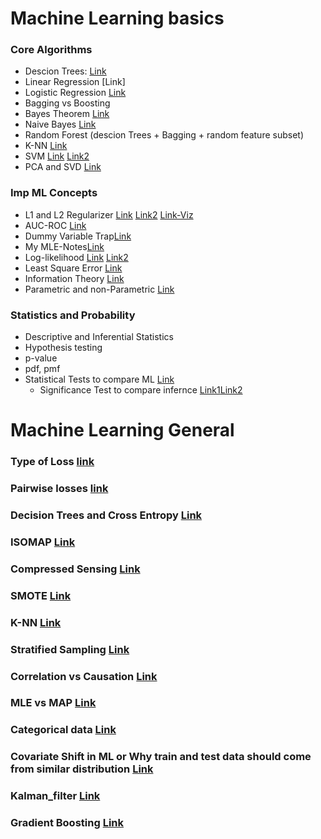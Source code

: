 # Machine Learning basics

### Core Algorithms
- Descion Trees: [Link](https://towardsdatascience.com/understanding-decision-trees-for-classification-python-9663d683c952) 
- Linear Regression [Link]
- Logistic Regression [Link](https://docs.google.com/document/d/e/2PACX-1vTmmpP_tr2_11J0_wS64bcpl4w4Ey6VaJgBaZAOWYqKq2JGexMdirqoZf56BvfqgO5uYXXaqku8pecB/pub)
- Bagging vs Boosting
- Bayes Theorem [Link](https://betterexplained.com/articles/an-intuitive-and-short-explanation-of-bayes-theorem/)
- Naive Bayes [Link]()
- Random Forest (descion Trees + Bagging + random feature subset)
- K-NN [Link](https://towardsdatascience.com/machine-learning-basics-with-the-k-nearest-neighbors-algorithm-6a6e71d01761)
- SVM [Link](https://svmtutorial.online/download.php?file=SVM_tutorial.pdf) [Link2](https://www.svm-tutorial.com/category/svm-tutorial/math-svm-tutorial/)
- PCA and SVD [Link](https://docs.google.com/document/d/e/2PACX-1vT9cGkZ8KFpt55t7fR3eB2BNrhKrmyT2joSR_1XMNmsPWsCs2g8YKK3EwhO4_3gsDirI3vCwJ6swPVb/pub)

### Imp ML Concepts
- L1 and L2 Regularizer [Link](https://towardsdatascience.com/intuitions-on-l1-and-l2-regularisation-235f2db4c261) [Link2](https://explained.ai/regularization/index.html) [Link-Viz](https://simzhou.com/en/posts/2021/cross-entropy-loss-visualized/)
- AUC-ROC [Link](https://towardsdatascience.com/understanding-auc-roc-curve-68b2303cc9c5)
- Dummy Variable Trap[Link](https://docs.google.com/document/d/e/2PACX-1vTCgloYD87WQK4zqqV0YwZpQuuB6etoGE-2n_AfBSwu9X4QDYIawpu-8Y44UL2xPKiZ2EWyQtPJnVFI/pub)
- My MLE-Notes[Link](https://github.com/harsh306/Notes-MLE/tree/master/pdf)
- Log-likelihood [Link](https://blog.metaflow.fr/ml-notes-why-the-log-likelihood-24f7b6c40f83) [Link2](https://ljvmiranda921.github.io/notebook/2017/08/13/softmax-and-the-negative-log-likelihood/)
- Least Square Error [Link](https://towardsdatascience.com/ml-notes-why-the-least-square-error-bf27fdd9a721)
- Information Theory [Link](https://towardsdatascience.com/must-know-information-theory-concepts-in-deep-learning-ai-e54a5da9769d)
- Parametric and non-Parametric [Link](https://machinelearningmastery.com/parametric-and-nonparametric-machine-learning-algorithms/)

### Statistics and Probability 
- Descriptive and Inferential Statistics 
- Hypothesis testing
- p-value
- pdf, pmf
- Statistical Tests to compare ML [Link](https://machinelearningmastery.com/statistical-significance-tests-for-comparing-machine-learning-algorithms/)
  - Significance Test to compare infernce  [Link1](https://machinelearningmastery.com/statistical-significance-tests-for-comparing-machine-learning-algorithms/)[Link2](https://machinelearningmastery.com/mcnemars-test-for-machine-learning/)


# Machine Learning General

### Type of Loss [link](https://gombru.github.io/2018/05/23/cross_entropy_loss/)

### Pairwise losses [link](https://gombru.github.io/2018/05/23/cross_entropy_loss/)

### Decision Trees and Cross Entropy [Link](https://docs.google.com/document/d/e/2PACX-1vTBOla5TwuUQbA6ZhrQi29f361Vl8-kUz_F9rA2jsl1DzAs_xoV5duoauUOovF2EoloVAtglku7wFib/pub)

### ISOMAP [Link](https://blog.paperspace.com/dimension-reduction-with-isomap/)

### Compressed Sensing [Link](https://github.com/dmh43/research/blob/master/theory_group/compressed_sensing/notes.pdf)

### SMOTE [Link](http://rikunert.com/SMOTE_explained)

### K-NN [Link](https://towardsdatascience.com/machine-learning-basics-with-the-k-nearest-neighbors-algorithm-6a6e71d01761)

### Stratified Sampling [Link](https://en.wikipedia.org/wiki/Stratified_sampling)

### Correlation vs Causation [Link](https://www.iperceptions.com/blog/causation-vs-correlation)

### MLE vs MAP [Link](https://wiseodd.github.io/techblog/2017/01/01/mle-vs-map/)

### Categorical data [Link](https://towardsdatascience.com/an-overview-of-categorical-input-handling-for-neural-networks-c172ba552dee)

### Covariate Shift in ML or Why train and test data should come from similar distribution [Link](https://towardsdatascience.com/how-dis-similar-are-my-train-and-test-data-56af3923de9b)

### Kalman_filter [Link](https://www.bzarg.com/p/how-a-kalman-filter-works-in-pictures/)

### Gradient Boosting [Link](https://machinelearningmastery.com/gentle-introduction-gradient-boosting-algorithm-machine-learning/)
